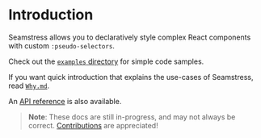 # Introduction

Seamstress allows you to declaratively style complex React components with custom `:pseudo-selectors`.

Check out the [`examples` directory](https://github.com/namuol/react-seamstress/tree/master/examples) for simple code samples.

If you want quick introduction that explains the use-cases of Seamstress, read [`Why.md`](/docs/Why.md).

An [API reference](/docs/api/README.md) is also available.

> **Note**:
> These docs are still in-progress, and may not always be correct. [Contributions](https://github.com/namuol/react-seamstress/pulls) are appreciated!